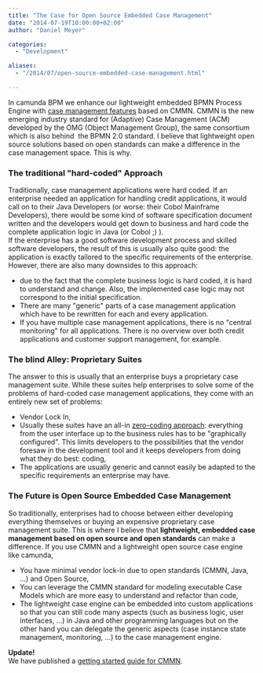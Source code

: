 ```yaml
---
title: "The Case for Open Source Embedded Case Management"
date: "2014-07-19T10:00:00+02:00"
author: "Daniel Meyer"

categories:
  - "Development"

aliases:
  - "/2014/07/open-source-embedded-case-management.html"

---
```


<div>
In camunda BPM we enhance our lightweight embedded BPMN Process Engine with <a href="http://docs.camunda.org/latest/api-references/cmmn10/">case management features</a> based on CMMN. CMMN is the new emerging industry standard for (Adaptive) Case Management (ACM) developed by the OMG (Object Management Group), the same consortium which is also behind &nbsp;the BPMN 2.0 standard. I believe that lightweight open source solutions based on open standards can make a difference in the case management space. This is why.</div>
<h3>
The traditional "hard-coded" Approach</h3>
<div>
Traditionally, case management applications were hard coded. If an enterprise needed an application for handling credit applications, it would call on to their Java Developers (or worse: their Cobol Mainframe Developers), there would be some kind of software specification document written and the developers would get down to business and hard code the complete application logic in Java (or Cobol ;) ).</div>
<div>
If the enterprise has a good software development process and skilled software developers, the result of this is usually also quite good: the application is exactly tailored to the specific requirements of the enterprise. However, there are also many downsides to this approach: &nbsp;</div>
<div>
<ul>
<li>due to the fact that the complete business logic is hard coded, it is hard to understand and change. Also, the implemented case logic may not correspond to the initial specification.</li>
<li>There are many "generic" parts of a case management application which have to be rewritten for each and every application.</li>
<li>If you have multiple case management applications, there is no "central monitoring" for all applications. There is no overview over both credit applications and customer support management, for example.</li>
</ul>
<h3>
The blind Alley: Proprietary Suites</h3>
<div>
The answer to this is usually that an enterprise buys a proprietary case management suite. While these suites help enterprises to solve some of the problems of hard-coded case management applications, they come with an entirely new set of problems:</div>
</div>
<div>
<ul>
<li>Vendor Lock In,</li>
<li>Usually these suites have an all-in&nbsp;<a href="http://blog.camunda.org/2013/04/the-camunda-hypothesis.html">zero-coding approach</a>: everything from the user interface up to the business rules has to be "graphically configured". This limits developers to the possibilities that the vendor foresaw in the development tool and it keeps developers from doing what they do best: coding,</li>
<li>The applications are usually generic and cannot easily be adapted to the specific requirements an enterprise may have.</li>
</ul>
<h3>
The Future is Open Source Embedded Case Management</h3>
<div>
So traditionally, enterprises had to choose between either developing everything themselves or buying an expensive proprietary case management suite. This is where I believe that&nbsp;<b>lightweight, embedded case management based on open source and open standards</b>&nbsp;can make a difference. If you use CMMN and a lightweight open source case engine like camunda,</div>
<div>
<ul>
<li>You have minimal vendor lock-in due to open standards (CMMN, Java, ...) and Open Source,</li>
<div>
</div>
<li>You can leverage the CMMN standard for modeling executable Case Models which are more easy to understand and refactor than code,</li>
<li>The lightweight case engine can be embedded into custom applications so that you can still code many aspects (such as business logic, user interfaces, ...) in Java and other programming languages but on the other hand you can delegate the generic aspects (case instance state management, monitoring, ...) to the case management engine.</li>
</ul>
<div>
<b>Update!</b></div>
</div>
</div>
<div>
We have published a&nbsp;<a href="http://blog.camunda.org/2014/12/getting-started-cmmn-and-camunda.html">getting started guide for CMMN</a>.</div>
